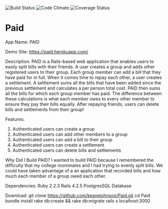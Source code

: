 ![Build Status](https://codeship.com/projects/8986a430-2f26-0134-93e4-5ebc8f268022/status?branch=master)
![Code Climate](https://codeclimate.com/github/keanejohnson/Paid.png)
![Coverage Status](https://coveralls.io/repos/keanejohnson/Paid/badge.png)

# Paid

App Name:
PAID

Demo Site:
https://paid.herokuapp.com/

Description:
PAID is a Rails-based web application that enables users to easily split
bills with their friends. A user creates a group and adds other registered users
to their group. Each group member can add a bill that they have paid for in
full. When it comes time to repay each other, a user creates a settlement.
A settlement sums all the bills that have been added since the previous
settlement and calculates a per person total cost. PAID then sums all the bills
for which each group member has paid. The difference between these calculations
is what each member owes to every other member to ensure they pay their bills
equally. After repaying friends, users can delete bills and settlements from
their group!

Features:
1) Authenticated users can create a group
2) Authenticated users can add other members to a group
3) Authenticated users can add a bill to their group
4) Authenticated users can create a settlement
5) Authenticated users can delete bills and settlements

Why Did I Build PAID?
I wanted to build PAID because I remembered the difficulty that my college
roommates and I had trying to evenly split bills. We could have taken advantage
of a an application that recorded bills and how much each member of a group
owed each other.

Dependencies:
Ruby 2.2.3
Rails 4.2.5
PostgresSQL Database

Download:
git clone https://github.com/keanejohnson/Paid.git
cd Paid
bundle install
rake db:create && rake db:migrate
rails s
localhost:3000 
